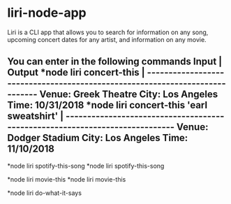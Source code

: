 # liri-node-app

Liri is a CLI app that allows you to search for information on any song, upcoming concert dates for any artist, and information on any movie.

**You can enter in the following commands**
Input | Output
*node liri concert-this <artist name goes here> | ----------------------------------------------------------------------------
              Venue: Greek Theatre
              City: Los Angeles
              Time: 10/31/2018
*node liri concert-this 'earl sweatshirt' | ----------------------------------------------------------------------------
              Venue: Dodger Stadium
              City: Los Angeles
              Time: 11/10/2018
----------------------------------------------------------------------------
  
*node liri spotify-this-song <song name goes here>
*node liri spotify-this-song <song name goes here>


*node liri movie-this <movie name goes here>
*node liri movie-this <movie name goes here>

*node liri do-what-it-says


